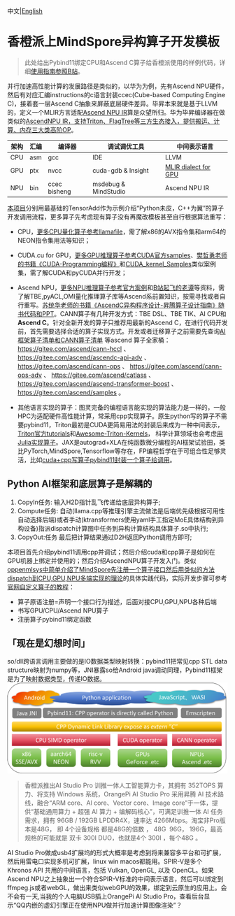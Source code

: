 中文|[English](README.md)



# 香橙派上MindSpore异构算子开发模板

>  此处给出Pybind11绑定CPU和Ascend C算子给香橙派使用的样例代码，详细[使用指南参照B站](https://www.bilibili.com/video/BV1hrMtzqERU)。

并行加速高性能计算的发展路径是类似的，以华为为例，先有Ascend NPU硬件，然后有对应汇编instructions的c语言封装ccec(Cube-based Computing Engine C)，接着套一层Ascend C抽象来屏蔽底层硬件差异。毕昇本来就是基于LLVM的，定义一个MLIR方言适配[Ascend NPU IR](https://gitee.com/ascend/ascendnpu-ir)算是众望所归。华为毕昇编译器在做类似的[AscendNPU IR，支持Triton、FlagTree等三方生态接入，提供搬运、计算、内存三大类高阶OP](https://www.bilibili.com/video/BV1NCTsz1EwK/)。

| 架构 | 汇编 | 编译器     | 调试调优工具                | 中间表示语言          |
|------|---------|--------------|----------------------|----------------------|
| CPU  | asm     | gcc          |       IDE               | LLVM                 |
| GPU  | ptx     | nvcc         | cuda-gdb & Insight   | [MLIR dialect for GPU](https://mlir.llvm.org/docs/Dialects/GPU/) |
| NPU  | bin     | ccec bisheng | msdebug & MindStudio | Ascend NPU IR        |


[本项目](https://github.com/Tridu33/OperatorsDevTemplate/tree/main)分别用最基础的TensorAdd作为示例介绍“Python未皮，C++为翼”的算子开发调用流程，更多算子先考虑现有算子没有再魔改模板甚至自行根据算法重写：

- CPU，[更多CPU量化算子参考llamafile](https://github.com/Mozilla-Ocho/llamafile/tree/main/llama.cpp)，需了解x86的AVX指令集和arm64的NEON指令集用法等知识；
- CUDA.cu for GPU，[更多GPU推理算子参考CUDA官方samples](https://github.com/NVIDIA/cuda-samples/tree/master/Samples)、[樊哲勇老师的书籍《CUDA-Programming编程》](https://github.com/brucefan1983/CUDA-Programming)和[CUDA_kernel_Samples](https://github.com/Tongkaio/CUDA_Kernel_Samples)类似案例集，需了解CUDA和pyCUDA并行开发；
- Ascend NPU，[更多NPU推理算子参考官方案例](https://github.com/Ascend/samples/tree/master/cplusplus/level1_single_api/4_op_dev/1_custom_op)和[B站起飞的老谭](https://space.bilibili.com/668461244?spm_id_from=333.337.0.0)等资料，需了解TBE,pyACL,OMl量化推理算子库等Ascend系前置知识，按需寻找或者自行重写。[苏统华老师的书籍《AscendC异构程序设计-昇腾算子设计指南》随书代码和PPT](https://box.lenovo.com/l/8uf9SX)。CANN算子有几种开发方式：TBE DSL、TBE TIK、AI CPU和**Ascend C**。针对全新开发的算子只推荐用最新的Ascend C，在进行代码开发前，首先需要选择合适的算子实现方式。开发或者迁移算子之前需要先查询[AI框架算子清单和CANN算子清单](https://www.hiascend.com/document/detail/zh/canncommercial/80RC1/apiref/operatorlist/operatorlist_0000.html)
等ascend 算子全家桶： https://gitee.com/ascend/cann-hccl 、
https://gitee.com/ascend/ascendc-api-adv 、
https://gitee.com/ascend/cann-ops 、
https://gitee.com/ascend/cann-ops-adv 、
https://gitee.com/ascend/catlass 、
https://gitee.com/ascend/ascend-transformer-boost 、
https://gitee.com/ascend/samples 。

- 其他语言实现的算子：图灵完备的编程语言能实现的算法能力是一样的，一般HPC为适配硬件高性能计算，常采用cpp实现算子。原生python写的算子不需要pybind11，Triton最初是CUDA更简易用法的封装后来成为一种中间表示，[Triton官方tutorials](https://github.com/triton-lang/triton/blob/main/python/tutorials/01-vector-add.py)和[Awesome-Triton-Kernels](https://github.com/zinccat/Awesome-Triton-Kernels)， 科学计算领域也会考虑[用Julia实现算子](https://www.mindspore.cn/tutorials/zh-CN/r2.6.0/custom_program/operation/op_custom_julia.html)。JAX是autograd+XLA在纯函数微分编程的AI框架试验田，类比PyTorch,MindSpore,Tensorflow等存在，FP编程哲学在于可组合性足够灵活，比如[cuda+cpp写算子pybind11封装一个算子给调用](https://jax.ac.cn/en/latest/Custom_Operation_for_GPUs.html)。


## Python AI框架和底层算子是解耦的

1. CopyIn任务: 输入H2D指针乱飞传递给底层异构算子;
2. Compute任务: 自动(llama.cpp等推理引擎主流做法是后端优先级根据可用性自动选择后端)或者手动(ktransformers使用yaml手工指定MoE具体结构到异构设备)指派dispatch计算图中任务到异构计算结构具体算子.so中执行;
3. CopyOut:任务 最后把计算结果通过D2H返回Python调用方即可;

本项目首先介绍pybind11调用cpp并调试；然后介绍cuda和cpp算子是如何在GPU机器上绑定并使用的；然后介绍AscendNPU算子开发入门。类似[oppenmlsys中简单介绍了MindSpore先注册一个算子接口然后用类似的方法dispatch到CPU,GPU,NPU多端实现的理论](https://github.com/openmlsys/openmlsys-zh/blob/main/chapter_programming_interface/c_python_interaction.md)的具体实践代码，实际开发步骤可参考[官网自定义算子的教程](https://www.mindspore.cn/docs/zh-CN/r2.5.0/model_train/custom_program/op_custom.html)：

- 算子原语注册=声明一个接口行为描述，后面对接CPU,GPU,NPU各种后端
- 书写GPU/CPU/Ascend NPU算子
- 注册算子pybind11绑定函数


## 「现在是幻想时间」
so/dll跨语言调用主要做的是IO数据类型映射转换：pybind11把常见cpp STL data structure映射为numpy等，JNI暴露so给Android java调动同理，Pybind11框架是为了映射数据类型，传递IO数据。
![](./img/HeterogeneousComputingOperatorDevelopment.png)


>香橙派推出AI Studio Pro 训推一体人工智能算力卡，其拥有 352TOPS 算力、将支持 Windows 系统，OrangePi AI Studio Pro 采用昇腾 AI 技术路线，融合“ARM core、Al core、Vector core、Image core”于一体，提供“基础通用算力 + 超强 AI 算力 + 编解码核心”，可满足训推一体 AI 任务需求，拥有 96GB / 192GB LPDDR4X，速率达 4266Mbps。淘宝非Pro版本是48G， 即 4个设备规格 都是48G的倍数 ， 48G  96G， 196G，最高规格的可能就是 双卡 300I DUO，也就是4个 300I ，每个48G 。

AI Studio Pro做成usb4扩展坞的形式大概率是考虑到将来兼容多平台和可扩展，然后用雷电口实现多机可扩展，linux win macos都能用。SPIR-V是多个 Khronos API 共用的中间语言，包括 Vulkan, OpenGL, 以及 OpenCL。如果Ascend NPU之上抽象出一个符合SPIR-V标准的中间表示语言，然后可以绑定到ffmpeg.js或者webGL，做出来类似webGPU的效果，绑定到云原生的应用上。会不会有一天,当我的个人电脑USB插上OrangePi AI Studio Pro，查看后台显示“QQ内嵌的虚幻引擎正在使用NPU做并行加速计算图像渲染”？
